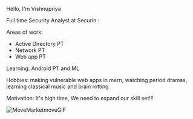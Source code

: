 Hello, I'm Vishnupriya  

Full time Security Analyst at Securin :

Areas of work:
- Active Directory PT
- Network PT
- Web app PT

Learning: Android PT and ML

Hobbies: making vulnerable web apps in mern, watching period dramas, learning classical music and brain rotting 

Motivation: It's high time, We need to expand our skill set!!! 

![MoveMarketmoveGIF](https://github.com/user-attachments/assets/bdc57c35-bdfd-4ae6-a9dd-f3e60c2d6aa5)


<!-- Proudly created with GPRM (https://gprm.itsvg.in) -->

